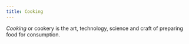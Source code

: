 ```yaml
---
title: Cooking
---
```



<dfn>Cooking</dfn> or cookery is the art, technology, science and craft of preparing food for consumption.
